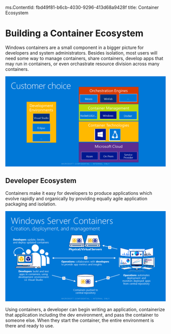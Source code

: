 ms.ContentId: fbd49f81-b6cb-4030-9296-413d68a9428f
title: Container Ecosystem

# Building a Container Ecosystem #

Windows containers are a small component in a bigger picture for developers and system administrators.
Besides isolation, most users will need some way to manage containers, share containers, develop apps that may run in containers, or even orchastrate resource division across many containers.

![](media\containerEcosystem.png)


## Developer Ecosystem ##

Containers make it easy for developers to produce applications which evolve rapidly and organically by providing equally agile application packaging and isolation.   

![](media/devCreateDeployManage.png)

Using containers, a developer can begin writing an application, containerize that application including the dev environment, and pass the container to someone else.  When they start the container, the entire environment is there and ready to use.

